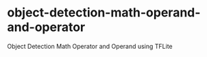 # object-detection-math-operand-and-operator
Object Detection Math Operator and Operand using TFLite
